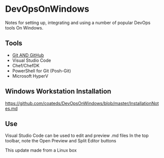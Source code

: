 # DevOpsOnWindows
Notes for setting up, integrating and using a number of popular DevOps tools On Windows.

## Tools
* <a href="https://github.com/coateds/DevOpsOnWindows/blob/master/UsingGitAndGitHub.md">Git AND GitHub</a>
* Visual Studio Code
* Chef/ChefDK
* PowerShell for Git (Posh-Git)
* Microsoft HyperV

## Windows Workstation Installation
https://github.com/coateds/DevOpsOnWindows/blob/master/InstallationNotes.md

## Use
Visual Studio Code can be used to edit and preview .md files
In the top toolbar, note the Open Preview and Split Editor buttons

This update made from a Linux box